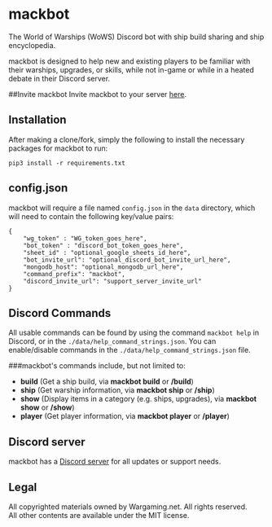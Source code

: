# mackbot
The World of Warships (WoWS) Discord bot with ship build sharing and ship encyclopedia.

mackbot is designed to help new and existing players to be familiar with their warships, upgrades, or skills, while not in-game or while in a heated debate in their Discord server. 

##Invite mackbot
Invite mackbot to your server [here](https://discord.com/api/oauth2/authorize?client_id=667866391231332353&permissions=378880&scope=bot).

## Installation
After making a clone/fork, simply the following to install the necessary packages for mackbot to run:
```
pip3 install -r requirements.txt
```

## config.json
mackbot will require a file named `config.json` in the `data` directory, which will need to contain the following key/value pairs:
```
{
    "wg_token" : "WG_token_goes_here",
    "bot_token" : "discord_bot_token_goes_here",
    "sheet_id" : "optional_google_sheets_id_here",
    "bot_invite_url": "optional_discord_bot_invite_url_here",
    "mongodb_host": "optional_mongodb_url_here",
    "command_prefix": "mackbot",
    "discord_invite_url": "support_server_invite_url"
}
```

## Discord Commands
All usable commands can be found by using the command `mackbot help` in Discord, or in the `./data/help_command_strings.json`. You can enable/disable commands in the `./data/help_command_strings.json` file.

###mackbot's commands include, but not limited to:
- **build** (Get a ship build, via **mackbot build** or **/build**)
- **ship** (Get warship information, via **mackbot ship** or **/ship**)
- **show** (Display items in a category (e.g. ships, upgrades), via **mackbot show** or **/show**)
- **player** (Get player information, via **mackbot player** or **/player**)

## Discord server
mackbot has a [Discord server](https://discord.gg/3rt6n2SYWr) for all updates or support needs.

## Legal
All copyrighted materials owned by Wargaming.net. All rights reserved.\
All other contents are available under the MIT license.